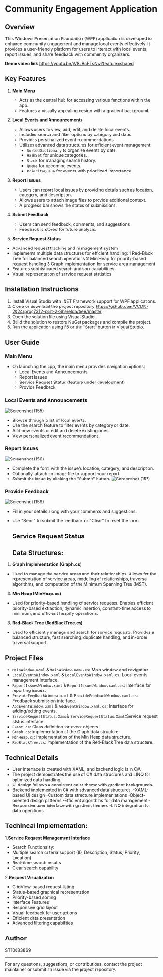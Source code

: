 # Community Engagement Application

## Overview

This Windows Presentation Foundation (WPF) application is developed to enhance community engagement and manage local events effectively. It provides a user-friendly platform for users to interact with local events, report issues, and share feedback with community organizers.

**Demo video link** https://youtu.be/jV8JBcFTsNw?feature=shared
## Key Features

1. **Main Menu**
   - Acts as the central hub for accessing various functions within the app.
   - Features a visually appealing design with a gradient background.

2. **Local Events and Announcements**
   - Allows users to view, add, edit, and delete local events.
   - Includes search and filter options by category and date.
   - Provides personalized event recommendations.
   - Utilizes advanced data structures for efficient event management:
     - `SortedDictionary` to organize events by date.
     - `HashSet` for unique categories.
     - `Stack` for managing search history.
     - `Queue` for upcoming events.
     - `PriorityQueue` for events with prioritized importance.

3. **Report Issues**
   - Users can report local issues by providing details such as location, category, and description.
   - Allows users to attach image files to provide additional context.
   - A progress bar shows the status of submissions.

4. **Submit Feedback**
   - Users can send feedback, comments, and suggestions.
   - Feedback is stored for future analysis.

5. **Service Request Status**
- Advanced request tracking and management system
- Implements multiple data structures for efficient handling:
**1** Red-Black Tree for balanced search operations
**2** Min Heap for priority-based request handling
**3** Graph implementation for service area management
- Features sophisticated search and sort capabilities
- Visual representation of service request statistics

## Installation Instructions

1. Install Visual Studio with .NET Framework support for WPF applications.
2. Clone or download the project repository https://github.com/VCDN-2024/prog7312-part-2-Sherelda/tree/master 
3. Open the solution file using Visual Studio.
4. Build the solution to restore NuGet packages and compile the project.
5. Run the application using F5 or the "Start" button in Visual Studio.

## User Guide

### Main Menu

- On launching the app, the main menu provides navigation options:
  - Local Events and Announcements
  - Report Issues
  - Service Request Status (feature under development)
  - Provide Feedback

### Local Events and Announcements

![Screenshot (155)](https://github.com/user-attachments/assets/e6c54484-c1b6-4e98-a3a3-5d3072f696fc)
- Browse through a list of local events.
- Use the search feature to filter events by category or date.
- Add new events or edit and delete existing ones.
- View personalized event recommendations.

### Report Issues

![Screenshot (156)](https://github.com/user-attachments/assets/d4d7eae2-e1cb-444f-956d-fc2a667127df)
- Complete the form with the issue's location, category, and description.
- Optionally, attach an image file to support your report.
- Submit the issue by clicking the "Submit" button.
![Screenshot (157)](https://github.com/user-attachments/assets/b4e01868-d6d9-45bb-b8f1-fccb7594f14d)


### Provide Feedback

![Screenshot (159)](https://github.com/user-attachments/assets/69cb1498-92f3-4e69-8dd2-aef110b5a8ec)
- Fill in your details along with your comments and suggestions.
- Use "Send" to submit the feedback or "Clear" to reset the form.

  ## Service Request Status 

  ## Data Structures:
1. **Graph Implementation (Graph.cs)**
- Used to manage the service areas and their relationships. Allows for the representation of service areas, modeling of relationships, traversal algorithms, and computation of the Minimum Spanning Tree (MST).

3. **Min Heap (MinHeap.cs)**
- Used for priority-based handling of service requests. Enables efficient priority-based extraction, dynamic insertion, constant-time access to minimum, and efficient heapify operations.

3. **Red-Black Tree (RedBlackTree.cs)**
 - Used to efficiently manage and search for service requests. Provides a balanced structure, fast searching, duplicate handling, and in-order traversal support.

## Project Files

- `MainWindow.xaml` & `MainWindow.xaml.cs`: Main window and navigation.
- `LocalEventsWindow.xaml` & `LocalEventsWindow.xaml.cs`: Local events management interface.
- `ReportIssuesWindow.xaml` & `ReportIssuesWindow.xaml.cs`: Interface for reporting issues.
- `ProvideFeedbackWindow.xaml` & `ProvideFeedbackWindow.xaml.cs`: Feedback submission interface.
- `AddEventWindow.xaml` & `AddEventWindow.xaml.cs`: Interface for adding/editing events.
- `ServiceRequestStatus.Xaml`& `ServiceRequestStatus.Xaml`:Service request ststus interface
- `Event.cs`: Class definition for event objects.
- `Graph.cs`: Implementation of the Graph data structure.
- `MinHeap.cs`: Implementation of the Min Heap data structure.
- `RedBlackTree.cs`: Implementation of the Red-Black Tree data structure.

## Technical Details 

- User interface is created with XAML, and backend logic is in C#.
- The project demonstrates the use of C# data structures and LINQ for optimized data handling.
- UI design follows a consistent color theme with gradient backgrounds.
- Backend implemented in C# with advanced data structures.
-XAML-based UI design
-Custom data structure implementations
-Object-oriented design patterns
-Efficient algorithms for data management
-Responsive user interface with gradient themes
-LINQ integration for data operations

## Techincal implementation: 
1.**Service Request Management Interface**
 - Search Functionality:
- Multiple search criteria support (ID, Description, Status, Priority, Location)
- Real-time search results
- Clear search capability

2.**Request Visualization**
- GridView-based request listing
- Status-based graphical representation
- Priority-based sorting
- Interface Features
- Responsive grid layout
- Visual feedback for user actions
- Efficient data presentation
- Advanced filtering capabilities

## Author

ST10083869

---

For any questions, suggestions, or contributions, contact the project maintainer or submit an issue via the project repository.
